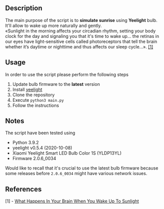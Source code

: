 ## Description

The main purpose of the script is to **simulate sunrise** using **Yeelight** bulb. 
It'll allow to wake up more naturally and gently.   
«Sunlight in the morning affects your circadian rhythm, setting your body clock for the day and 
signaling you that it's time to wake up... the retinas in our eyes have light-sensitive cells called photoreceptors that 
tell the brain whether it’s daytime or nighttime and thus affects our sleep cycle...». [[1]](#references)
## Usage

In order to use the script please perform the following steps
1. Update bulb firmware to the **latest** version
2. Install [yeelight](https://gitlab.com/stavros/python-yeelight.git)
3. Clone the repository
4. Execute `python3 main.py`
5. Follow the instructions
## Notes

The script have been tested using  
* Python 3.9.2
* yeelight v0.5.4 (2020-10-08)
* Xiaomi Yeelight Smart LED Bulb Color 1S (YLDP13YL)
* Firmware 2.0.6_0034  

Would like to recall that it's crucial to use the latest bulb firmware because some releases before `2.0.6_0034` 
might have various network issues.
## References

[1] - [What Happens In Your Brain When You Wake Up To Sunlight](https://www.bustle.com/p/waking-up-to-sunlight-does-this-to-your-brain-19448915)
